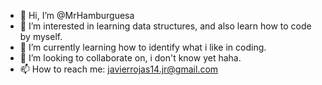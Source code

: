 - 👋 Hi, I’m @MrHamburguesa
- 👀 I’m interested in learning data structures, and also learn how to code by myself.
- 🌱 I’m currently learning how to identify what i like in coding.
- 💞️ I’m looking to collaborate on, i don't know yet haha.
- 📫 How to reach me: javierrojas14.jr@gmail.com

<!---
MrHamburguesa/MrHamburguesa is a ✨ special ✨ repository because its `README.md` (this file) appears on your GitHub profile.
You can click the Preview link to take a look at your changes.
--->
